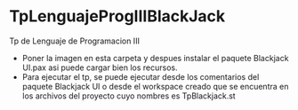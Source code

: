 # TpLenguajeProgIIIBlackJack
Tp de Lenguaje de Programacion III

* Poner la imagen en esta carpeta y despues instalar el paquete Blackjack UI.pax asi puede cargar bien los recursos.
* Para ejecutar el tp, se puede ejecutar desde los comentarios del paquete Blackjack UI o desde el workspace creado que se encuentra en los archivos del proyecto cuyo nombres es TpBlackjack.st
